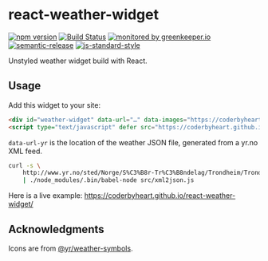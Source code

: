 # react-weather-widget

[![npm version](https://img.shields.io/npm/v/@coderbyheart/react-weather-widget.svg)](https://www.npmjs.com/package/@coderbyheart/react-weather-widget)
[![Build Status](https://travis-ci.org/coderbyheart/react-weather-widget.svg?branch=master)](https://travis-ci.org/coderbyheart/react-weather-widget)
[![monitored by greenkeeper.io](https://img.shields.io/badge/greenkeeper.io-monitored-brightgreen.svg)](http://greenkeeper.io/) 
[![semantic-release](https://img.shields.io/badge/%20%20%F0%9F%93%A6%F0%9F%9A%80-semantic--release-e10079.svg)](https://github.com/semantic-release/semantic-release)
[![js-standard-style](https://img.shields.io/badge/code%20style-standard-brightgreen.svg)](http://standardjs.com/)

Unstyled weather widget build with React.

## Usage

Add this widget to your site:

```html
<div id="weather-widget" data-url="…" data-images="https://coderbyheart.github.io/react-weather-widget/icon/"></div>
<script type="text/javascript" defer src="https://coderbyheart.github.io/react-weather-widget/main.min.js"></script>
```

`data-url-yr` is the location of the weather JSON file, generated from a yr.no XML feed.

```bash
curl -s \
    http://www.yr.no/sted/Norge/S%C3%B8r-Tr%C3%B8ndelag/Trondheim/Trondheim_sentrum/varsel.xml \
    | ./node_modules/.bin/babel-node src/xml2json.js
```

Here is a live example: <https://coderbyheart.github.io/react-weather-widget/>

## Acknowledgments

Icons are from [@yr/weather-symbols](https://github.com/yr/weather-symbols).
